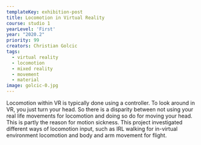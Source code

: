 ```yaml
---
templateKey: exhibition-post
title: Locomotion in Virtual Reality
course: studio 1
yearLevel: 'First'
year: "2020.2"
priority: 99
creators: Christian Golcic
tags:
  - virtual reality
  - locomotion
  - mixed reality
  - movement
  - material
image: golcic-0.jpg
---
```


Locomotion within VR is typically done using a controller. To look around in VR, you just turn your head. So there is a disparity between not using your real life movements for locomotion and doing so do for moving your head. This is partly the reason for motion sickness. This project investigated different ways of locomotion input, such as IRL walking for in-virtual environment locomotion and body and arm movement for flight.